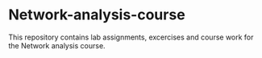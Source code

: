 # Network-analysis-course
This repository contains lab assignments, excercises and course work for the Network analysis course. 
